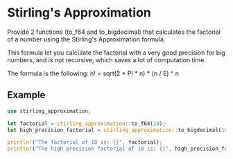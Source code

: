 # Stirling's Approximation

Provide 2 functions (to_f64 and to_bigdecimal) that calculates the
factorial of a number using the Stirling's Approximation formula.

This formula let you calculate the factorial with a very good precision
for big numbers, and is not recursive, which saves a lot of computation
time.

The formula is the following:
n! = sqrt(2 * PI * n) * (n / E) ^ n

## Example

```rust
use stirling_approximation;

let factorial = stirling_approximation::to_f64(10);
let high_precision_factorial = stirling_approximation::to_bigdecimal(10).unwrap();

println!("The factorial of 10 is: {}", factorial);
println!("The high precision factorial of 10 is: {}", high_precision_factorial);
```
